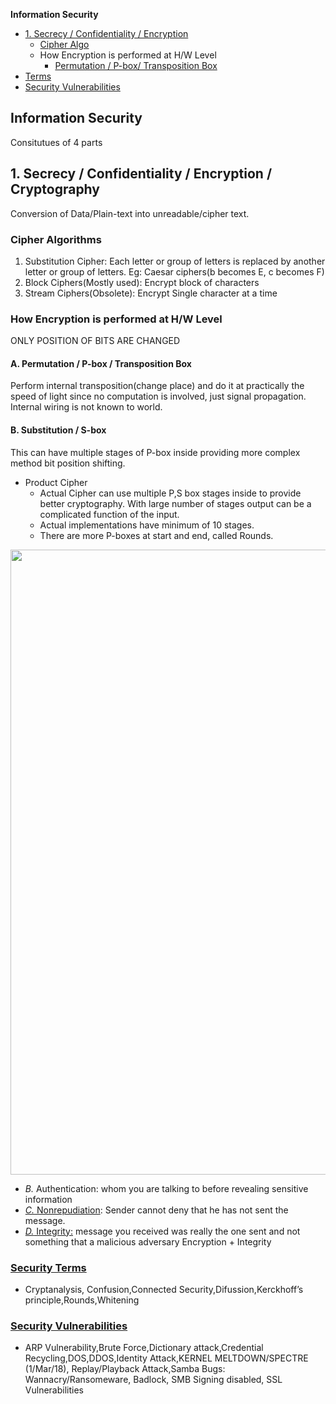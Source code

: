 **Information Security**
- [1. Secrecy / Confidentiality / Encryption](#sec)
  - [Cipher Algo](#ca)
  - How Encryption is performed at H/W Level
    - [Permutation / P-box/ Transposition Box](#pb)
- [Terms](#Terms)
- [Security Vulnerabilities](#Security_Vulnerabilities)


## Information Security
Consitutues of 4 parts

<a name=sec></a>
## 1. Secrecy / Confidentiality / Encryption / Cryptography
Conversion of Data/Plain-text into unreadable/cipher text.

<a name=ca></a>
### Cipher Algorithms
1. Substitution Cipher: Each letter or group of letters is replaced by another letter or group of letters. Eg: Caesar ciphers(b becomes E, c becomes F)
2. Block Ciphers(Mostly used): Encrypt block of characters        
3. Stream Ciphers(Obsolete): Encrypt Single character at a time


### How Encryption is performed at H/W Level
ONLY POSITION OF BITS ARE CHANGED

<a name=pb></a>
#### A. Permutation / P-box / Transposition Box
Perform internal transposition(change place) and do it at practically the speed of light since no computation is involved, just signal propagation. Internal wiring is not known to world.

#### B. Substitution / S-box
This can have multiple stages of P-box inside providing more complex method bit position shifting. 
- Product Cipher
  - Actual Cipher can use multiple P,S box stages inside to provide better cryptography. With large number of stages output can be a complicated function of the input. 
  - Actual implementations have minimum of 10 stages.
  - There are more P-boxes at start and end, called Rounds.

<img src=Encryption-at-hardware-level.png width=1000 />

  - _B._ Authentication: whom you are talking to before revealing sensitive information
  - [_C._ Nonrepudiation](/Integrity/Digital_Signature): Sender cannot deny that he has not sent the message.
  - [_D._ Integrity:](Integrity) message you received was really the one sent and not something that a malicious adversary Encryption + Integrity

<a name="Terms"></a>
### [Security Terms](Terms)
- Cryptanalysis, Confusion,Connected Security,Difussion,Kerckhoff’s principle,Rounds,Whitening

<a name="Security_Vulnerabilities"></a>
### [Security Vulnerabilities](Security_Vulnerabilities)
- ARP Vulnerability,Brute Force,Dictionary attack,Credential Recycling,DOS,DDOS,Identity Attack,KERNEL MELTDOWN/SPECTRE (1/Mar/18), Replay/Playback Attack,Samba Bugs: Wannacry/Ransomeware, Badlock, SMB Signing disabled, SSL Vulnerabilities
